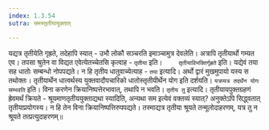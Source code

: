 ```yaml
---
index: 1.3.54
sutra: समस्तृतीयायुक्तात्

---
```

   यद्यत्र तृतीयेति गृह्रते, तदेहापि स्यात् -  उभौ लोकौ सञ्चरति इमाञ्चामुत्र देवलेति। अत्रापि तृतीयार्थो गम्यत एव। तपसा श्रुतेन वा विद्यत एवेत्येतच्चेतसि कृत्वाह -  `तृतीया` इति। `	तृतीयाविभक्तिर्गृह्रते` इति। यद्येवं तया सह धातोः सम्बन्धो नोपपद्यते। न हि तृतीय धातुवाच्येत्याह -  `तया` इत्यादि। अर्थो द्वारं मुखमुपायो यस्य स तथोक्तः। तृतीयार्थेन धात्वर्थस्य युक्तवादौपचारिको धातोस्तृतीयीर्थेन योग इति दर्शयति। `यत्रप्यत्र तदर्थेन योगः सम्भवति` इति। विना करणेन क्रियानिष्पत्तेरभावात्, तथापि न भवति। `तृतीय तु` इत्यादि। तृतीयायपुक्तग्रहणं ह्रेवमर्थं क्रियते -  श्रूयमाणतृतीययुक्ताद्यथा स्यादिति, अन्यथा सम इत्येवं वक्तव्यं स्यात्? अनुक्तेऽपि सिद्ध्वतात् तृतीयाप्रयोगस्य। न हि तेन विना क्रियानिष्पत्तिरुपपद्यते। तस्माद्यत्र तृतीया श्रूयते तन्मूलोदाहरणम्, यत्र तु न श्रूयते तत्प्रत्युदाहरणम्॥
